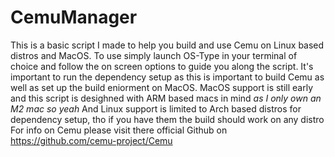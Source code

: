 # CemuManager
This is a basic script I made to help you build and use Cemu on Linux based distros and MacOS.
To use simply launch OS-Type in your terminal of choice and follow the on screen options to guide you along the script.
It's important to run the dependency setup as this is important to build Cemu as well as set up the build eniorment on MacOS.
MacOS support is still early and this script is desighned with ARM based macs in mind *as I only own an M2 mac so yeah*
And Linux support is limited to Arch based distros for dependency setup, tho if you have them the build should work on any distro
For info on Cemu please visit there official Github on https://github.com/cemu-project/Cemu
